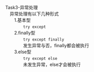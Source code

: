 Task3-异常处理  
　异常处理有以下几种形式  
　　1.基本型  
　　　　`try except`  
　　2.finally型  
　　　　`try except finally`  
　　　　发生异常与否，finally都会被执行  
　　3.else型  
　　　　`try except else`  
　　　　未发生异常，else才会被执行